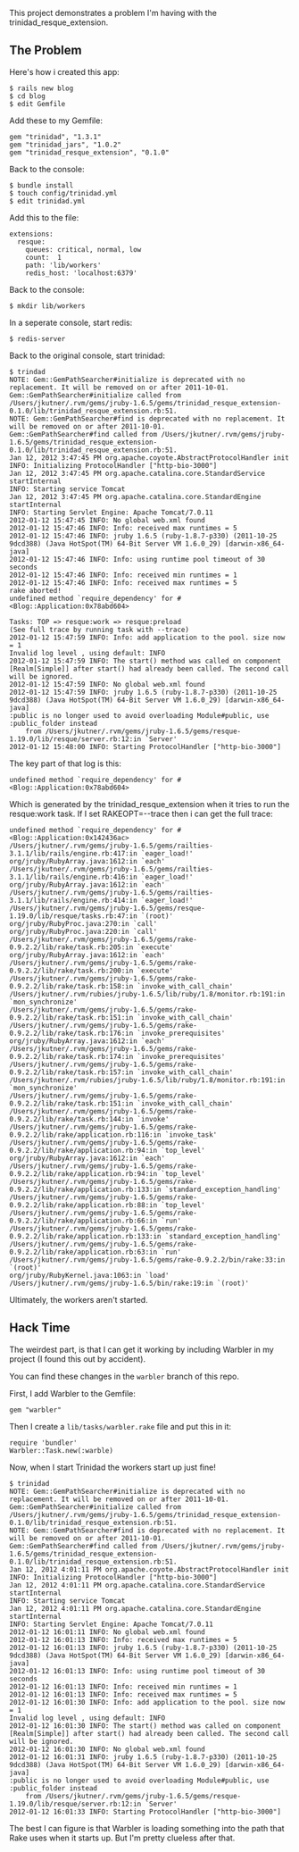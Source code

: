 This project demonstrates a problem I'm having with the trinidad_resque_extension.

## The Problem

Here's how i created this app:

	$ rails new blog
	$ cd blog
	$ edit Gemfile
	
Add these to my Gemfile:
	
	gem "trinidad", "1.3.1"
	gem "trinidad_jars", "1.0.2"
	gem "trinidad_resque_extension", "0.1.0"

Back to the console:

	$ bundle install
	$ touch config/trinidad.yml
	$ edit trinidad.yml
	
Add this to the file:

	extensions:
	  resque:
   	    queues: critical, normal, low
        count:  1
        path: 'lib/workers'
        redis_host: 'localhost:6379'
        
Back to the console:

	$ mkdir lib/workers
	
In a seperate console, start redis:

	$ redis-server
	
Back to the original console, start trinidad:

	$ trindad
	NOTE: Gem::GemPathSearcher#initialize is deprecated with no replacement. It will be removed on or after 2011-10-01.
	Gem::GemPathSearcher#initialize called from /Users/jkutner/.rvm/gems/jruby-1.6.5/gems/trinidad_resque_extension-0.1.0/lib/trinidad_resque_extension.rb:51.
	NOTE: Gem::GemPathSearcher#find is deprecated with no replacement. It will be removed on or after 2011-10-01.
	Gem::GemPathSearcher#find called from /Users/jkutner/.rvm/gems/jruby-1.6.5/gems/trinidad_resque_extension-0.1.0/lib/trinidad_resque_extension.rb:51.
	Jan 12, 2012 3:47:45 PM org.apache.coyote.AbstractProtocolHandler init
	INFO: Initializing ProtocolHandler ["http-bio-3000"]
	Jan 12, 2012 3:47:45 PM org.apache.catalina.core.StandardService startInternal
	INFO: Starting service Tomcat
	Jan 12, 2012 3:47:45 PM org.apache.catalina.core.StandardEngine startInternal
	INFO: Starting Servlet Engine: Apache Tomcat/7.0.11
	2012-01-12 15:47:45 INFO: No global web.xml found
	2012-01-12 15:47:46 INFO: Info: received max runtimes = 5
	2012-01-12 15:47:46 INFO: jruby 1.6.5 (ruby-1.8.7-p330) (2011-10-25 9dcd388) (Java HotSpot(TM) 64-Bit Server VM 1.6.0_29) [darwin-x86_64-java]
	2012-01-12 15:47:46 INFO: Info: using runtime pool timeout of 30 seconds
	2012-01-12 15:47:46 INFO: Info: received min runtimes = 1
	2012-01-12 15:47:46 INFO: Info: received max runtimes = 5
	rake aborted!
	undefined method `require_dependency' for #<Blog::Application:0x78abd604>
	
	Tasks: TOP => resque:work => resque:preload
	(See full trace by running task with --trace)
	2012-01-12 15:47:59 INFO: Info: add application to the pool. size now = 1
	Invalid log level , using default: INFO
	2012-01-12 15:47:59 INFO: The start() method was called on component [Realm[Simple]] after start() had already been called. The second call will be ignored.
	2012-01-12 15:47:59 INFO: No global web.xml found
	2012-01-12 15:47:59 INFO: jruby 1.6.5 (ruby-1.8.7-p330) (2011-10-25 9dcd388) (Java HotSpot(TM) 64-Bit Server VM 1.6.0_29) [darwin-x86_64-java]
	:public is no longer used to avoid overloading Module#public, use :public_folder instead
		from /Users/jkutner/.rvm/gems/jruby-1.6.5/gems/resque-1.19.0/lib/resque/server.rb:12:in `Server'
	2012-01-12 15:48:00 INFO: Starting ProtocolHandler ["http-bio-3000"]
	
The key part of that log is this:

	undefined method `require_dependency' for #<Blog::Application:0x78abd604>
		
Which is generated by the trinidad_resque_extension when it tries to run the
resque:work task.  If I set RAKEOPT=--trace then i can get the full trace:

	undefined method `require_dependency' for #<Blog::Application:0x142436ac>
	/Users/jkutner/.rvm/gems/jruby-1.6.5/gems/railties-3.1.1/lib/rails/engine.rb:417:in `eager_load!'
	org/jruby/RubyArray.java:1612:in `each'
	/Users/jkutner/.rvm/gems/jruby-1.6.5/gems/railties-3.1.1/lib/rails/engine.rb:416:in `eager_load!'
	org/jruby/RubyArray.java:1612:in `each'
	/Users/jkutner/.rvm/gems/jruby-1.6.5/gems/railties-3.1.1/lib/rails/engine.rb:414:in `eager_load!'
	/Users/jkutner/.rvm/gems/jruby-1.6.5/gems/resque-1.19.0/lib/resque/tasks.rb:47:in `(root)'
	org/jruby/RubyProc.java:270:in `call'
	org/jruby/RubyProc.java:220:in `call'
	/Users/jkutner/.rvm/gems/jruby-1.6.5/gems/rake-0.9.2.2/lib/rake/task.rb:205:in `execute'
	org/jruby/RubyArray.java:1612:in `each'
	/Users/jkutner/.rvm/gems/jruby-1.6.5/gems/rake-0.9.2.2/lib/rake/task.rb:200:in `execute'
	/Users/jkutner/.rvm/gems/jruby-1.6.5/gems/rake-0.9.2.2/lib/rake/task.rb:158:in `invoke_with_call_chain'
	/Users/jkutner/.rvm/rubies/jruby-1.6.5/lib/ruby/1.8/monitor.rb:191:in `mon_synchronize'
	/Users/jkutner/.rvm/gems/jruby-1.6.5/gems/rake-0.9.2.2/lib/rake/task.rb:151:in `invoke_with_call_chain'
	/Users/jkutner/.rvm/gems/jruby-1.6.5/gems/rake-0.9.2.2/lib/rake/task.rb:176:in `invoke_prerequisites'
	org/jruby/RubyArray.java:1612:in `each'
	/Users/jkutner/.rvm/gems/jruby-1.6.5/gems/rake-0.9.2.2/lib/rake/task.rb:174:in `invoke_prerequisites'
	/Users/jkutner/.rvm/gems/jruby-1.6.5/gems/rake-0.9.2.2/lib/rake/task.rb:157:in `invoke_with_call_chain'
	/Users/jkutner/.rvm/rubies/jruby-1.6.5/lib/ruby/1.8/monitor.rb:191:in `mon_synchronize'
	/Users/jkutner/.rvm/gems/jruby-1.6.5/gems/rake-0.9.2.2/lib/rake/task.rb:151:in `invoke_with_call_chain'
	/Users/jkutner/.rvm/gems/jruby-1.6.5/gems/rake-0.9.2.2/lib/rake/task.rb:144:in `invoke'
	/Users/jkutner/.rvm/gems/jruby-1.6.5/gems/rake-0.9.2.2/lib/rake/application.rb:116:in `invoke_task'
	/Users/jkutner/.rvm/gems/jruby-1.6.5/gems/rake-0.9.2.2/lib/rake/application.rb:94:in `top_level'
	org/jruby/RubyArray.java:1612:in `each'
	/Users/jkutner/.rvm/gems/jruby-1.6.5/gems/rake-0.9.2.2/lib/rake/application.rb:94:in `top_level'
	/Users/jkutner/.rvm/gems/jruby-1.6.5/gems/rake-0.9.2.2/lib/rake/application.rb:133:in `standard_exception_handling'
	/Users/jkutner/.rvm/gems/jruby-1.6.5/gems/rake-0.9.2.2/lib/rake/application.rb:88:in `top_level'
	/Users/jkutner/.rvm/gems/jruby-1.6.5/gems/rake-0.9.2.2/lib/rake/application.rb:66:in `run'
	/Users/jkutner/.rvm/gems/jruby-1.6.5/gems/rake-0.9.2.2/lib/rake/application.rb:133:in `standard_exception_handling'
	/Users/jkutner/.rvm/gems/jruby-1.6.5/gems/rake-0.9.2.2/lib/rake/application.rb:63:in `run'
	/Users/jkutner/.rvm/gems/jruby-1.6.5/gems/rake-0.9.2.2/bin/rake:33:in `(root)'
	org/jruby/RubyKernel.java:1063:in `load'
	/Users/jkutner/.rvm/gems/jruby-1.6.5/bin/rake:19:in `(root)'

Ultimately, the workers aren't started.  

## Hack Time

The weirdest part, is that I can get it working by including Warbler in my project 
(I found this out by accident).

You can find these changes in the `warbler` branch of this repo.

First, I add Warbler to the Gemfile:

	gem "warbler"
	
Then I create a `lib/tasks/warbler.rake` file and put this in it:

	require 'bundler'
	Warbler::Task.new(:warble)
	
Now, when I start Trinidad the workers start up just fine!

	$ trinidad
	NOTE: Gem::GemPathSearcher#initialize is deprecated with no replacement. It will be removed on or after 2011-10-01.
	Gem::GemPathSearcher#initialize called from /Users/jkutner/.rvm/gems/jruby-1.6.5/gems/trinidad_resque_extension-0.1.0/lib/trinidad_resque_extension.rb:51.
	NOTE: Gem::GemPathSearcher#find is deprecated with no replacement. It will be removed on or after 2011-10-01.
	Gem::GemPathSearcher#find called from /Users/jkutner/.rvm/gems/jruby-1.6.5/gems/trinidad_resque_extension-0.1.0/lib/trinidad_resque_extension.rb:51.
	Jan 12, 2012 4:01:11 PM org.apache.coyote.AbstractProtocolHandler init
	INFO: Initializing ProtocolHandler ["http-bio-3000"]
	Jan 12, 2012 4:01:11 PM org.apache.catalina.core.StandardService startInternal
	INFO: Starting service Tomcat
	Jan 12, 2012 4:01:11 PM org.apache.catalina.core.StandardEngine startInternal
	INFO: Starting Servlet Engine: Apache Tomcat/7.0.11
	2012-01-12 16:01:11 INFO: No global web.xml found
	2012-01-12 16:01:13 INFO: Info: received max runtimes = 5
	2012-01-12 16:01:13 INFO: jruby 1.6.5 (ruby-1.8.7-p330) (2011-10-25 9dcd388) (Java HotSpot(TM) 64-Bit Server VM 1.6.0_29) [darwin-x86_64-java]
	2012-01-12 16:01:13 INFO: Info: using runtime pool timeout of 30 seconds
	2012-01-12 16:01:13 INFO: Info: received min runtimes = 1
	2012-01-12 16:01:13 INFO: Info: received max runtimes = 5
	2012-01-12 16:01:30 INFO: Info: add application to the pool. size now = 1
	Invalid log level , using default: INFO
	2012-01-12 16:01:30 INFO: The start() method was called on component [Realm[Simple]] after start() had already been called. The second call will be ignored.
	2012-01-12 16:01:30 INFO: No global web.xml found
	2012-01-12 16:01:31 INFO: jruby 1.6.5 (ruby-1.8.7-p330) (2011-10-25 9dcd388) (Java HotSpot(TM) 64-Bit Server VM 1.6.0_29) [darwin-x86_64-java]
	:public is no longer used to avoid overloading Module#public, use :public_folder instead
		from /Users/jkutner/.rvm/gems/jruby-1.6.5/gems/resque-1.19.0/lib/resque/server.rb:12:in `Server'
	2012-01-12 16:01:33 INFO: Starting ProtocolHandler ["http-bio-3000"]
	
The best I can figure is that Warbler is loading something into the path that Rake
uses when it starts up.  But I'm pretty clueless after that.